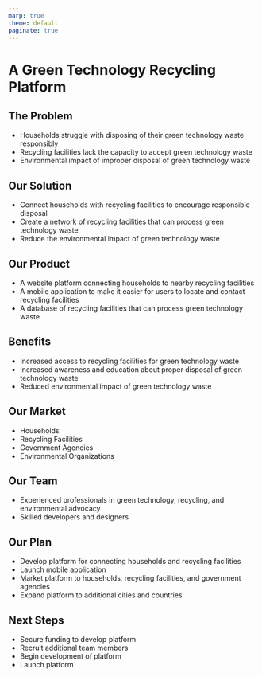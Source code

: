 ```yaml
---
marp: true
theme: default
paginate: true
---
```

# A Green Technology Recycling Platform 

## The Problem

- Households struggle with disposing of their green technology waste responsibly
- Recycling facilities lack the capacity to accept green technology waste
- Environmental impact of improper disposal of green technology waste

## Our Solution

- Connect households with recycling facilities to encourage responsible disposal
- Create a network of recycling facilities that can process green technology waste
- Reduce the environmental impact of green technology waste

## Our Product

- A website platform connecting households to nearby recycling facilities 
- A mobile application to make it easier for users to locate and contact recycling facilities
- A database of recycling facilities that can process green technology waste

## Benefits

- Increased access to recycling facilities for green technology waste
- Increased awareness and education about proper disposal of green technology waste
- Reduced environmental impact of green technology waste

## Our Market 

- Households
- Recycling Facilities 
- Government Agencies 
- Environmental Organizations 

## Our Team 

- Experienced professionals in green technology, recycling, and environmental advocacy 
- Skilled developers and designers 

## Our Plan 

- Develop platform for connecting households and recycling facilities 
- Launch mobile application 
- Market platform to households, recycling facilities, and government agencies 
- Expand platform to additional cities and countries 

## Next Steps 

- Secure funding to develop platform 
- Recruit additional team members 
- Begin development of platform 
- Launch platform
  